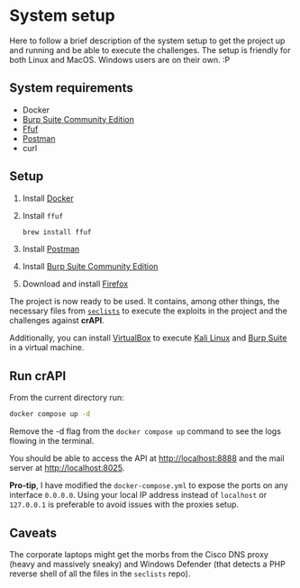 # System setup

Here to follow a brief description of the system setup to get the project up and running and be able to execute the challenges.
The setup is friendly for both Linux and MacOS. Windows users are on their own. :P

## System requirements

- Docker
- [Burp Suite Community Edition](https://portswigger.net/burp/communitydownload)
- [Ffuf](https://github.com/ffuf/ffuf)
- [Postman](https://www.postman.com/downloads/)
- curl

## Setup

1. Install [Docker](https://docs.docker.com/get-docker/)

2. Install `ffuf`

    ```bash
    brew install ffuf
    ```

3. Install [Postman](https://www.postman.com/downloads/)

4. Install [Burp Suite Community Edition](https://portswigger.net/burp/communitydownload)

5. Download and install [Firefox](https://www.mozilla.org/en-US/firefox/new/)

The project is now ready to be used. It contains, among other things, the necessary files from [`seclists`](../seclists/) to execute the exploits in the project and the challenges against **crAPI**.

Additionally, you can install [VirtualBox](https://www.virtualbox.org/wiki/Downloads) to execute [Kali Linux](https://www.kali.org/get-kali/) and [Burp Suite](https://portswigger.net/burp/communitydownload) in a virtual machine.

## Run crAPI

From the current directory run:

```bash
docker compose up -d
```

Remove the -d flag from the `docker compose up` command to see the logs flowing in the terminal.

You should be able to access the API at [http://localhost:8888](http://localhost:8888) and the mail server at [http://localhost:8025](http://localhost:8025).

**Pro-tip**, I have modified the `docker-compose.yml` to expose the ports on any interface `0.0.0.0`. Using your local IP address instead of `localhost` or `127.0.0.1` is preferable to avoid issues with the proxies setup.

## Caveats

The corporate laptops might get the morbs from the Cisco DNS proxy (heavy and massively sneaky) and Windows Defender (that detects a PHP reverse shell of all the files in the `seclists` repo).
